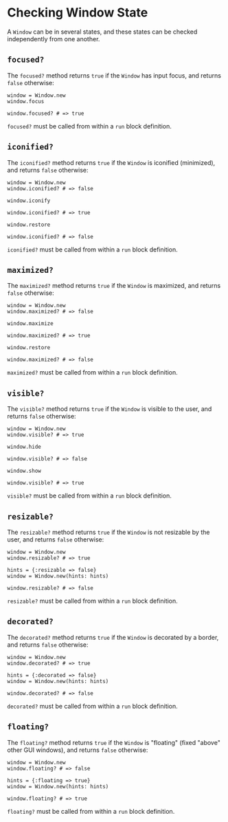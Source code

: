 # Checking Window State

A `Window` can be in several states, and these states can be checked independently from one another.

## `focused?`

The `focused?` method returns `true` if the `Window` has input focus, and returns `false` otherwise:

```crystal
window = Window.new
window.focus

window.focused? # => true
```

`focused?` must be called from within a `run` block definition.

## `iconified?`

The `iconified?` method returns `true` if the `Window` is iconified (minimized), and returns `false` otherwise:

```crystal
window = Window.new
window.iconified? # => false

window.iconify

window.iconified? # => true

window.restore

window.iconified? # => false
```

`iconified?` must be called from within a `run` block definition.

## `maximized?`

The `maximized?` method returns `true` if the `Window` is maximized, and returns `false` otherwise:

```crystal
window = Window.new
window.maximized? # => false

window.maximize

window.maximized? # => true

window.restore

window.maximized? # => false
```

`maximized?` must be called from within a `run` block definition.

## `visible?`

The `visible?` method returns `true` if the `Window` is visible to the user, and returns `false` otherwise:

```crystal
window = Window.new
window.visible? # => true

window.hide

window.visible? # => false

window.show

window.visible? # => true
```

`visible?` must be called from within a `run` block definition.

## `resizable?`

The `resizable?` method returns `true` if the `Window` is not resizable by the user, and returns `false` otherwise:

```crystal
window = Window.new
window.resizable? # => true

hints = {:resizable => false}
window = Window.new(hints: hints)

window.resizable? # => false
```

`resizable?` must be called from within a `run` block definition.

## `decorated?`

The `decorated?` method returns `true` if the `Window` is decorated by a border, and returns `false` otherwise:

```crystal
window = Window.new
window.decorated? # => true

hints = {:decorated => false}
window = Window.new(hints: hints)

window.decorated? # => false
```

`decorated?` must be called from within a `run` block definition.

## `floating?`

The `floating?` method returns `true` if the `Window` is "floating" (fixed "above" other GUI windows), and returns `false` otherwise:

```crystal
window = Window.new
window.floating? # => false

hints = {:floating => true}
window = Window.new(hints: hints)

window.floating? # => true
```

`floating?` must be called from within a `run` block definition.